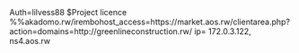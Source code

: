 <Decapro>
<integrated$>
<Access allowed && edit && upgrade && ceoopt/>
Auth=lilvess88
$Project licence %%akadomo.rw/irembohost_access=https://market.aos.rw/clientarea.php?action=domains=http://greenlineconstruction.rw/ ip= 172.0.3.122, ns4.aos.rw



<Start Integration/>
